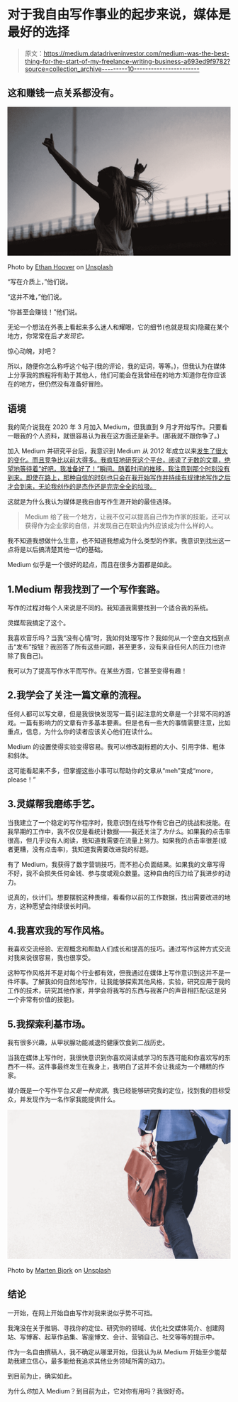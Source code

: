 # 对于我自由写作事业的起步来说，媒体是最好的选择

> 原文：<https://medium.datadriveninvestor.com/medium-was-the-best-thing-for-the-start-of-my-freelance-writing-business-a693ed9f9782?source=collection_archive---------10----------------------->

## 这和赚钱一点关系都没有。

![](img/e9460f8c3d20c1d922831a8a2fc3826b.png)

Photo by [Ethan Hoover](https://unsplash.com/@ethanchoover?utm_source=medium&utm_medium=referral) on [Unsplash](https://unsplash.com?utm_source=medium&utm_medium=referral)

“写在介质上，”他们说。

“这并不难，”他们说。

“你甚至会赚钱！”他们说。

无论一个想法在外表上看起来多么迷人和耀眼，它的细节(也就是现实)隐藏在某个地方，你常常在后*才发现它。*

惊心动魄，对吧？

所以，随便你怎么称呼这个帖子(我的评论，我的证词，等等。)，但我认为在媒体上分享我的旅程将有助于其他人，他们可能会在我曾经在的地方:知道你在你应该在的地方，但仍然没有准备好冒险。

## 语境

我的简介说我在 2020 年 3 月加入 Medium，但我直到 9 月才开始写作。只要看一眼我的个人资料，就很容易认为我在这方面还是新手。(那我就不跟你争了。)

加入 Medium 并研究平台后，我意识到 Medium 从 2012 年成立以来[发生了很大的变化。而且竞争比以前大得多。我疯狂地研究这个平台，阅读了无数的文章，绝望地等待着“好吧，我准备好了！”瞬间。随着时间的推移，我注意到那个时刻没有到来。即使在路上，那种自信的时刻也只会在我开始写作并持续有规律地写作之后才会到来，无论我创作的是杰作还是完完全全的垃圾。](https://medium.com/blogging-guide/a-brief-history-of-medium-c80f189ca3f6)

这就是为什么我认为媒体是我自由写作生涯开始的最佳选择。

> Medium 给了我一个地方，让我不仅可以提高自己作为作家的技能，还可以获得作为企业家的自信，并发现自己在职业内外应该成为什么样的人。

我不知道我想做什么生意，也不知道我想成为什么类型的作家。我意识到找出这一点将是以后搞清楚其他一切的基础。

Medium 似乎是一个很好的起点，而且在很多方面都是如此。

## 1.Medium 帮我找到了一个写作套路。

写作的过程对每个人来说是不同的。我知道我需要找到一个适合我的系统。

灵媒帮我搞定了这个。

我喜欢音乐吗？当我“没有心情”时，我如何处理写作？我如何从一个空白文档到点击“发布”按钮？我回答了所有这些问题，甚至更多，没有来自任何人的压力(也许除了我自己)。

我可以为了提高写作水平而写作。在某些方面，它甚至变得有趣！

## 2.我学会了关注一篇文章的流程。

任何人都可以写文章，但是我很快发现写一篇引起注意的文章是一个非常不同的游戏。一篇有影响力的文章有许多基本要素。但是也有一些大的事情需要注意，比如重点，信息，为什么你的读者应该关心他们在读什么。

Medium 的设置使得实验变得容易。我可以修改副标题的大小、引用字体、粗体和斜体。

这可能看起来不多，但掌握这些小事可以帮助你的文章从“meh”变成“more，please！”

## 3.灵媒帮我磨练手艺。

当我建立了一个稳定的写作程序时，我意识到在线写作有它自己的挑战和技能。在我早期的工作中，我不仅仅是看统计数据——我还关注了*为什么*。如果我的点击率很高，但几乎没有人阅读，我知道我需要在流量上努力。如果我的点击率很差(或者更糟，没有点击率)，我知道我需要改进我的标题。

有了 Medium，我获得了数字营销技巧，而不担心负面结果。如果我的文章写得不好，我不会损失任何金钱、参与度或观众数量。这种自由的压力给了我进步的动力。

说真的，伙计们。想要摆脱这种畏缩，看看你以前的工作数据，找出需要改进的地方，这种愿望会持续很长时间。

## 4.我喜欢我的写作风格。

我喜欢交流经验、宏观概念和帮助人们成长和提高的技巧。通过写作这种方式交流对我来说很容易，我也很享受。

这种写作风格并不是对每个行业都有效，但我通过在媒体上写作意识到这并不是一件坏事。了解我如何自然地写作，让我能够探索其他风格，实验，研究应用于我的工作的技术，研究其他作家，并学会将我写的东西与我客户的声音相匹配(这是另一个非常有价值的技能)。

## 5.我探索利基市场。

我有很多兴趣，从甲状腺功能减退的健康饮食到二战历史。

当我在媒体上写作时，我很快意识到你喜欢阅读或学习的东西可能和你喜欢写的东西不一样。这件事最终发生在我身上，我明白了这并不会让我成为一个糟糕的作家。

媒介既是一个写作平台*又是一种资源*。我已经能够研究我的定位，找到我的目标受众，并发现作为一名作家我能提供什么。

![](img/15a29dc3fca597c7a20ed42009714e1b.png)

Photo by [Marten Bjork](https://unsplash.com/@martenbjork?utm_source=medium&utm_medium=referral) on [Unsplash](https://unsplash.com?utm_source=medium&utm_medium=referral)

## 结论

一开始，在网上开始自由写作对我来说似乎势不可挡。

我淹没在关于推销、寻找你的定位、研究你的领域、优化社交媒体简介、创建网站、写博客、起草作品集、客座博文、会计、营销自己、社交等等的提示中。

作为一名自由撰稿人，我不确定从哪里开始，但我认为从 Medium 开始至少能帮助我建立信心，最多能给我追求其他业务领域所需的动力。

到目前为止，确实如此。

为什么*你*加入 Medium？到目前为止，它对你有用吗？我很好奇。